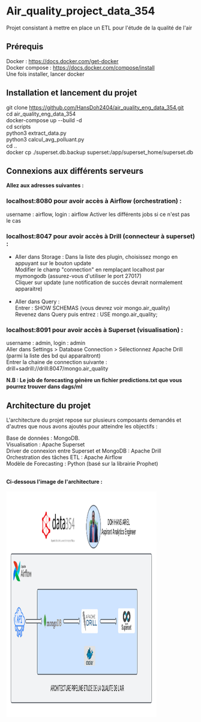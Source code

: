 # Air_quality_project_data_354
Projet consistant à mettre en place un ETL pour l'étude de la qualité de l'air

## Prérequis 
Docker : https://docs.docker.com/get-docker <br />
Docker compose : https://docs.docker.com/compose/install <br />
Une fois installer, lancer docker

## Installation et lancement du projet 
git clone https://github.com/HansDoh2404/air_quality_eng_data_354.git <br />
cd air_quality_eng_data_354 <br />
docker-compose up --build -d<br />
cd scripts <br />
python3 extract_data.py <br />
python3 calcul_avg_polluant.py <br />
cd ..<br />
docker cp ./superset.db.backup superset:/app/superset_home/superset.db 


## Connexions aux différents serveurs
**Allez aux adresses suivantes :**
### localhost:8080 pour avoir accès à Airflow (orchestration) :
username : airflow, login : airflow
Activer les différents jobs si ce n'est pas le cas
### localhost:8047 pour avoir accès à Drill (connecteur à superset) :
- Aller dans Storage :
  Dans la liste des plugin, choisissez mongo en appuyant sur le bouton update <br />
  Modifier le champ "connection" en remplaçant localhost par mymongodb (assurez-vous d'utiliser le port 27017) <br />
  Cliquer sur update (une notification de succès devrait normalement apparaitre) <br /><br />
- Aller dans Query : <br />
  Entrer : SHOW SCHEMAS (vous devrez voir mongo.air_quality) <br />
  Revenez dans Query puis entrez : USE mongo.air_quality;
### localhost:8091 pour avoir accès à Superset (visualisation) :
username : admin, login : admin <br />
Aller dans Settings > Database Connection > Sélectionnez Apache Drill (parmi la liste des bd qui apparaitront) <br />
Entrer la chaine de connection suivante : drill+sadrill://drill:8047/mongo.air_quality

**N.B : Le job de forecasting génère un fichier predictions.txt que vous pourrez trouver dans dags/ml**

## Architecture du projet
L'architecture du projet repose sur plusieurs composants demandés et d'autres que nous avons ajoutés pour atteindre les objectifs :

Base de données : MongoDB. <br />
Visualisation : Apache Superset <br />
Driver de connexion entre Superset et MongoDB : Apache Drill <br />
Orchestration des tâches ETL : Apache Airflow <br />
Modèle de Forecasting : Python (basé sur la librairie Prophet) <br /><br />

**Ci-dessous l'image de l'architecture :** <br /><br />
<img src="archi.png" alt="ARCHITECTURE ETL" width="400" height="600"/>


  
  

